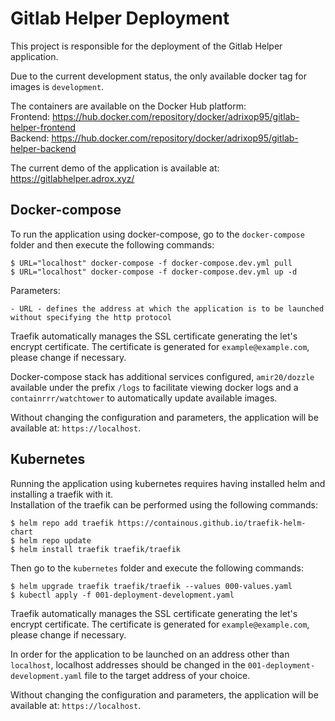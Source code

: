 # Gitlab Helper Deployment

This project is responsible for the deployment of the Gitlab Helper application.

Due to the current development status, the only available docker tag for images is `development`.  

The containers are available on the Docker Hub platform:  
Frontend: https://hub.docker.com/repository/docker/adrixop95/gitlab-helper-frontend  
Backend: https://hub.docker.com/repository/docker/adrixop95/gitlab-helper-backend  

The current demo of the application is available at:  
https://gitlabhelper.adrox.xyz/

## Docker-compose
To run the application using docker-compose, go to the `docker-compose` folder and then execute the following commands:  
```
$ URL="localhost" docker-compose -f docker-compose.dev.yml pull
$ URL="localhost" docker-compose -f docker-compose.dev.yml up -d
```

Parameters:
```
- URL - defines the address at which the application is to be launched without specifying the http protocol
```

Traefik automatically manages the SSL certificate generating the let's encrypt certificate. The certificate is generated for `example@example.com`, please change if necessary.  

Docker-compose stack has additional services configured, `amir20/dozzle` available under the prefix `/logs` to facilitate viewing docker logs and a `containrrr/watchtower` to automatically update available images.  

Without changing the configuration and parameters, the application will be available at: `https://localhost`.

## Kubernetes
Running the application using kubernetes requires having installed helm and installing a traefik with it.  
Installation of the traefik can be performed using the following commands:
```
$ helm repo add traefik https://containous.github.io/traefik-helm-chart
$ helm repo update
$ helm install traefik traefik/traefik
```

Then go to the `kubernetes` folder and execute the following commands:
```
$ helm upgrade traefik traefik/traefik --values 000-values.yaml
$ kubectl apply -f 001-deployment-development.yaml
```

Traefik automatically manages the SSL certificate generating the let's encrypt certificate. The certificate is generated for `example@example.com`, please change if necessary.  


In order for the application to be launched on an address other than `localhost`, localhost addresses should be changed in the `001-deployment-development.yaml` file to the target address of your choice.

Without changing the configuration and parameters, the application will be available at: `https://localhost`.